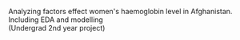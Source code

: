 Analyzing factors effect women's haemoglobin level in Afghanistan.  
Including EDA and modelling  
(Undergrad 2nd year project)
